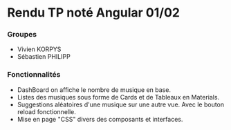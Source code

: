 # Rendu TP noté Angular 01/02

### Groupes

- Vivien KORPYS
- Sébastien PHILIPP

### Fonctionnalités

- DashBoard on affiche le nombre de musique en base.
- Listes des musiques sous forme de Cards et de Tableaux en Materials.
- Suggestions aléatoires d'une musique sur une autre vue. Avec le bouton reload fonctionnelle.
- Mise en page "CSS" divers des composants et interfaces.
